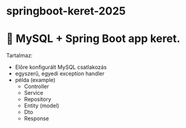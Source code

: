# springboot-keret-2025

# 👋 MySQL + Spring Boot app keret.

Tartalmaz:

- Előre konfigurált MySQL csatlakozás
- egyszerű, egyedi exception handler
- példa (example)
  - Controller
  - Service
  - Repository
  - Entity (model)
  - Dto
  - Response
